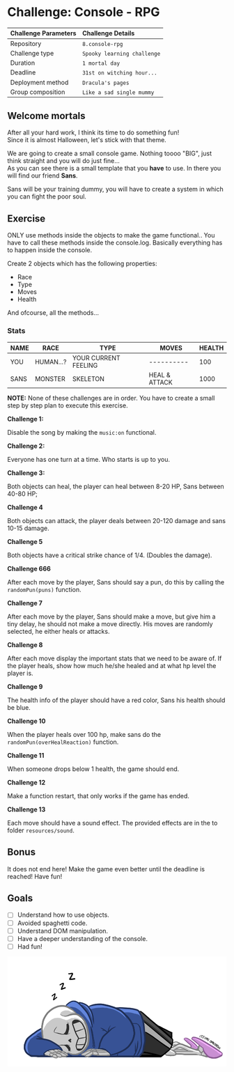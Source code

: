 # Challenge: Console - RPG
|Challenge Parameters  |Challenge Details              |
|:---------------------|:------------------------------|
|Repository            |`8.console-rpg`                |
|Challenge type        |`Spooky learning challenge`    |
|Duration              |`1 mortal day`                 |
|Deadline              |`31st on witching hour...`     |
|Deployment method     |`Dracula's pages`              |
|Group composition     |`Like a sad single mummy`      |

## Welcome mortals
After all your hard work, I think its time to do something fun!  
Since it is almost Halloween, let's stick with that theme.

We are going to create a small console game.
Nothing toooo "BIG", just think straight and you will do just fine...  
As you can see there is a small template that you **have** to use.
In there you will find our friend **Sans**.

Sans will be your training dummy, you will have to create a system in which you can fight the poor soul.


## Exercise

ONLY use methods inside the objects to make the game functional.. You have to call these methods inside the console.log. Basically everything has to happen inside the console.

Create 2 objects which has the following properties:
- Race
- Type
- Moves
- Health

And ofcourse, all the methods...

### Stats


| NAME | RACE               | TYPE                   | MOVES                                                         | HEALTH                                           |
|------|--------------------|------------------------|---------------------------------------------------------------|--------------------------------------------------|
|YOU   |HUMAN...?           | YOUR CURRENT FEELING   |                          ----------                           |100                                               |
|SANS  |MONSTER             | SKELETON               |HEAL & ATTACK                                                  |1000                                              |

**NOTE:** None of these challenges are in order. You have to create a small step by step plan to execute this exercise.

**Challenge 1:**

Disable the song by making the `music:on` functional.  

**Challenge 2:**  

Everyone has one turn at a time. Who starts is up to you.

**Challenge 3:**

Both objects can heal, the player can heal between 8-20 HP, Sans between 40-80 HP;

**Challenge 4**

Both objects can attack, the player deals between 20-120 damage and sans 10-15 damage.

**Challenge 5**

Both objects have a critical strike chance of 1/4. (Doubles the damage).

**Challenge 666**

After each move by the player, Sans should say a pun, do this by calling the `randomPun(puns)` function.

**Challenge 7**

After each move by the player, Sans should make a move, but give him a tiny delay, he should not make a move directly.
His moves are randomly selected, he either heals or attacks.

**Challenge 8**

After each move display the important stats that we need to be aware of. If the player heals, show how much he/she healed and at what hp level the player is.

**Challenge 9**

The health info of the player should have a red color, Sans his health should be blue.

**Challenge 10**

When the player heals over 100 hp, make sans do the `randomPun(overHealReaction)` function.

**Challenge 11**

When someone drops below 1 health, the game should end.


**Challenge 12**

Make a function restart, that only works if the game has ended.

**Challenge 13**

Each move should have a sound effect. The provided effects are in the to folder `resources/sound`.


## Bonus

It does not end here! Make the game even better until the deadline is reached! Have fun!


## Goals

- [ ] Understand how to use objects.
- [ ] Avoided spaghetti code.
- [ ] Understand DOM manipulation.
- [ ] Have a deeper understanding of the console.
- [ ] Had fun!
 
![Sans](resources/readme/sleepy_sans.png)
